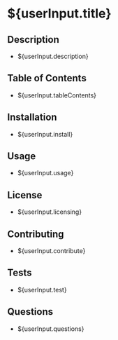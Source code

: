 # ${userInput.title}

## Description
* ${userInput.description}

## Table of Contents
* ${userInput.tableContents}

## Installation
* ${userInput.install}
 
## Usage
* ${userInput.usage}

## License
* ${userInput.licensing}

## Contributing
* ${userInput.contribute}

## Tests
* ${userInput.test}

## Questions
* ${userInput.questions}